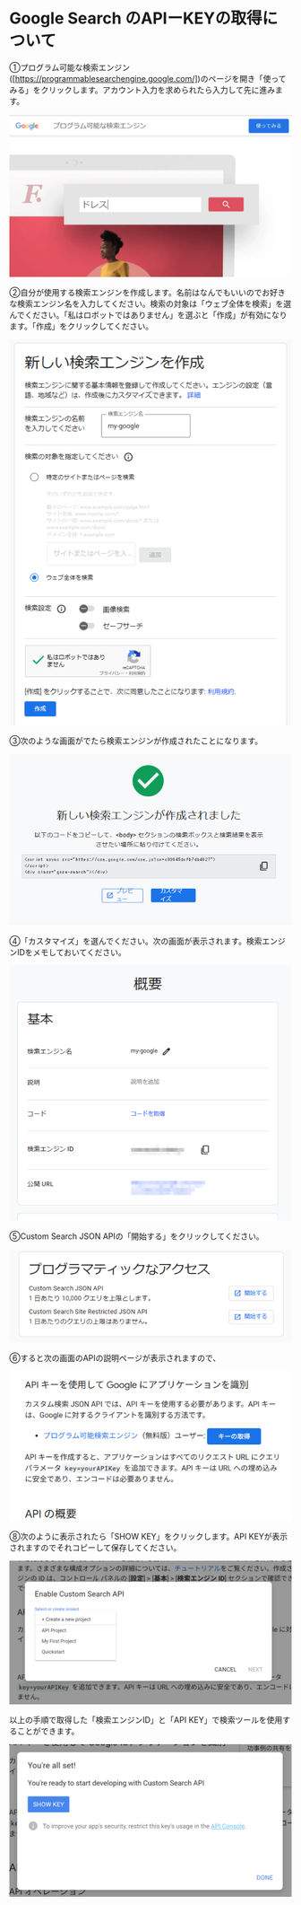 # Google Search のAPIーKEYの取得について

①プログラム可能な検索エンジン([https://programmablesearchengine.google.com/])のページを開き「使ってみる」をクリックします。アカウント入力を求められたら入力して先に進みます。

![](./images/gs_01.png)

②自分が使用する検索エンジンを作成します。名前はなんでもいいのでお好きな検索エンジン名を入力してください。検索の対象は「ウェブ全体を検索」を選んでください。「私はロボットではありません」を選ぶと「作成」が有効になります。「作成」をクリックしてください。

![](./images/gs_02.png)

③次のような画面がでたら検索エンジンが作成されたことになります。

![](./images/gs_03.png)

④「カスタマイズ」を選んでください。次の画面が表示されます。検索エンジンIDをメモしておいてください。

![](./images/gs_04.png)

⑤Custom Search JSON APIの「開始する」をクリックしてください。

![](./images/gs_05.png)

⑥すると次の画面のAPIの説明ページが表示されますので、

![](./images/gs_06.png)

⑧次のように表示されたら「SHOW KEY」をクリックします。API KEYが表示されますのでそれコピーして保存してください。

![](./images/gs_07.png)

以上の手順で取得した「検索エンジンID」と「API KEY」で検索ツールを使用することができます。

![](./images/gs_08.png)
